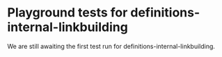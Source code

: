 # Playground tests for definitions-internal-linkbuilding
We are still awaiting the first test run for definitions-internal-linkbuilding.
